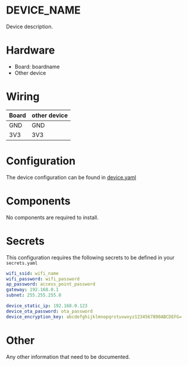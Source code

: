 # DEVICE_NAME

Device description.

# Hardware

- Board: boardname
- Other device

# Wiring

| Board | other device |
| ----- | ------------ |
| GND   | GND          |
| 3V3   | 3V3          |

# Configuration

The device configuration can be found in [device.yaml](../device.yaml)

# Components

No components are required to install.

# Secrets

This configuration requires the following secrets to be defined in your `secrets.yaml`

```yaml
wifi_ssid: wifi_name
wifi_password: wifi_password
ap_password: access_point_password
gateway: 192.168.0.1
subnet: 255.255.255.0

device_static_ip: 192.168.0.123
device_ota_password: ota_password
device_encryption_key: abcdefghijklmnopqrstuvwxyz1234567890ABCDEFG=
```

# Other

Any other information that need to be documented.
